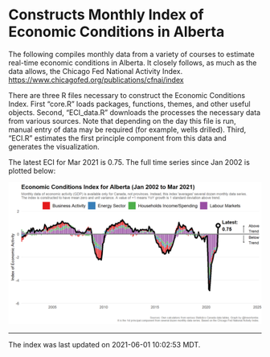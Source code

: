 Constructs Monthly Index of Economic Conditions in Alberta
==========================================================

The following compiles monthly data from a variety of courses to
estimate real-time economic conditions in Alberta. It closely follows,
as much as the data allows, the Chicago Fed National Activity Index.
<a href="https://www.chicagofed.org/publications/cfnai/index" class="uri">https://www.chicagofed.org/publications/cfnai/index</a>

There are three R files necessary to construct the Economic Conditions
Index. First “core.R” loads packages, functions, themes, and other
useful objects. Second, “ECI\_data.R” downloads the processes the
necessary data from various sources. Note that depending on the day this
file is run, manual entry of data may be required (for example, wells
drilled). Third, “ECI.R” estimates the first principle component from
this data and generates the visualization.

The latest ECI for Mar 2021 is 0.75. The full time series since Jan 2002
is plotted below:

![Alberta ECI](plot.png)

------------------------------------------------------------------------

The index was last updated on 2021-06-01 10:02:53 MDT.
